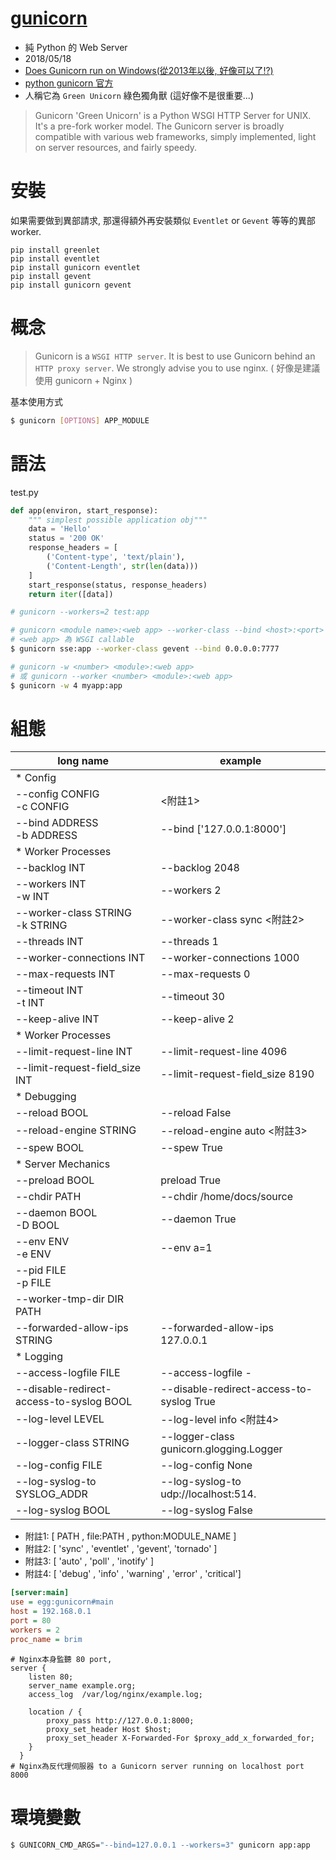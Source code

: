 # [gunicorn](http://gunicorn.org/)
- 純 Python 的 Web Server
- 2018/05/18
- [Does Gunicorn run on Windows(從2013年以後, 好像可以了!?)
](https://stackoverflow.com/questions/11087682/does-gunicorn-run-on-windows?utm_medium=organic&utm_source=google_rich_qa&utm_campaign=google_rich_qa)
- [python gunicorn 官方](https://pypi.org/project/gunicorn/)
- 人稱它為 `Green Unicorn` 綠色獨角獸 (這好像不是很重要...)

> Gunicorn 'Green Unicorn' is a Python WSGI HTTP Server for UNIX. It's a pre-fork worker model. The Gunicorn server is broadly compatible with various web frameworks, simply implemented, light on server resources, and fairly speedy.

# 安裝
如果需要做到異部請求, 那還得額外再安裝類似 `Eventlet` or `Gevent` 等等的異部 worker.
```
pip install greenlet
pip install eventlet
pip install gunicorn eventlet
pip install gevent
pip install gunicorn gevent
```



# 概念
> Gunicorn is a `WSGI HTTP server`. It is best to use Gunicorn behind an `HTTP proxy server`. We strongly advise you to use nginx. ( 好像是建議使用 gunicorn + Nginx )

基本使用方式
```sh
$ gunicorn [OPTIONS] APP_MODULE

```


# 語法

test.py
```py
def app(environ, start_response):
    """ simplest possible application obj"""
    data = 'Hello'
    status = '200 OK'
    response_headers = [
        ('Content-type', 'text/plain'),
        ('Content-Length', str(len(data)))
    ]
    start_response(status, response_headers)
    return iter([data])

# gunicorn --workers=2 test:app
```

```sh
# gunicorn <module name>:<web app> --worker-class --bind <host>:<port>
# <web app> 為 WSGI callable
$ gunicorn sse:app --worker-class gevent --bind 0.0.0.0:7777

# gunicorn -w <number> <module>:<web app>
# 或 gunicorn --worker <number> <module>:<web app>
$ gunicorn -w 4 myapp:app
```



# 組態

long name                                | example
---------------------------------------- | ------------------------
* Config                                 | 
--config CONFIG <br> -c CONFIG           | <附註1>
--bind ADDRESS <br> -b ADDRESS           | --bind ['127.0.0.1:8000']
* Worker Processes                       | 
--backlog INT                            | --backlog 2048
--workers INT <br> -w INT                | --workers 2 
--worker-class STRING <br> -k STRING     | --worker-class sync <附註2>
--threads INT                            | --threads 1
--worker-connections INT                 | --worker-connections 1000
--max-requests INT                       | --max-requests 0
--timeout INT <br> -t INT                | --timeout 30
--keep-alive INT                         | --keep-alive 2
* Worker Processes                       | 
--limit-request-line INT                 | --limit-request-line 4096
--limit-request-field_size INT           | --limit-request-field_size 8190
* Debugging                              | 
--reload BOOL                            | --reload False
--reload-engine STRING                   | --reload-engine auto <附註3>
--spew BOOL                              | --spew True
* Server Mechanics                       | 
--preload BOOL                           | preload True
--chdir PATH                             | --chdir /home/docs/source
--daemon BOOL <br> -D BOOL               | --daemon True
--env ENV <br> -e ENV                    | --env a=1
--pid FILE <br> -p FILE                  | 
--worker-tmp-dir DIR PATH                |
--forwarded-allow-ips STRING             | --forwarded-allow-ips 127.0.0.1
* Logging                                | 
--access-logfile FILE                    | --access-logfile -
--disable-redirect-access-to-syslog BOOL | --disable-redirect-access-to-syslog True
--log-level LEVEL                        | --log-level info <附註4>
--logger-class STRING                    | --logger-class gunicorn.glogging.Logger
--log-config FILE                        | --log-config None
--log-syslog-to SYSLOG_ADDR              | --log-syslog-to udp://localhost:514.
--log-syslog BOOL                        | --log-syslog False

- 附註1: [ PATH , file:PATH , python:MODULE_NAME ]
- 附註2: [ 'sync' , 'eventlet' , 'gevent', 'tornado' ]
- 附註3: [ 'auto' , 'poll' , 'inotify' ]
- 附註4: [ 'debug' , 'info' , 'warning' , 'error' , 'critical']


```ini
[server:main]
use = egg:gunicorn#main
host = 192.168.0.1
port = 80
workers = 2
proc_name = brim
```


```nginx
# Nginx本身監聽 80 port, 
server {
    listen 80;
    server_name example.org;
    access_log  /var/log/nginx/example.log;

    location / {
        proxy_pass http://127.0.0.1:8000;
        proxy_set_header Host $host;
        proxy_set_header X-Forwarded-For $proxy_add_x_forwarded_for;
    }
  }
# Nginx為反代理伺服器 to a Gunicorn server running on localhost port 8000
```


# 環境變數

```sh
$ GUNICORN_CMD_ARGS="--bind=127.0.0.1 --workers=3" gunicorn app:app
```